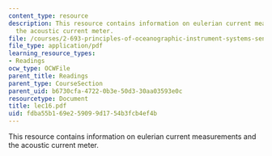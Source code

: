 ```yaml
---
content_type: resource
description: This resource contains information on eulerian current measurements and
  the acoustic current meter.
file: /courses/2-693-principles-of-oceanographic-instrument-systems-sensors-and-measurements-13-998-spring-2004/fdba55b169e259099d1754b3fcb4ef4b_lec16.pdf
file_type: application/pdf
learning_resource_types:
- Readings
ocw_type: OCWFile
parent_title: Readings
parent_type: CourseSection
parent_uid: b6730cfa-4722-0b3e-50d3-30aa03593e0c
resourcetype: Document
title: lec16.pdf
uid: fdba55b1-69e2-5909-9d17-54b3fcb4ef4b
---
```

This resource contains information on eulerian current measurements and the acoustic current meter.


